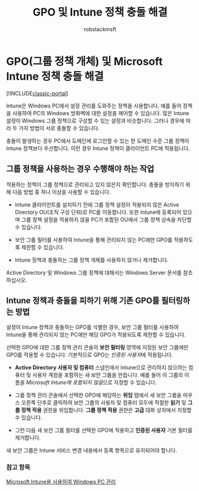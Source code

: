 ﻿---
title: "GPO 및 Intune 정책 충돌 해결"
description: "그룹 정책 및 Intune 구성 정책 간의 충돌을 해결하는 방법을 알아봅니다."
keywords: 
author: robstackmsft
ms.author: robstack
manager: angrobe
ms.date: 12/27/2016
ms.topic: article
ms.prod: 
ms.service: microsoft-intune
ms.technology: 
ms.assetid: e76af5b7-e933-442c-a9d3-3b42c5f5868b
ms.reviewer: owenyen
ms.suite: ems
ms.custom: intune-classic
ms.openlocfilehash: 42debb9e26a226da6b2485a2ab1be2855d309747
ms.sourcegitcommit: 34cfebfc1d8b81032f4d41869d74dda559e677e2
ms.translationtype: HT
ms.contentlocale: ko-KR
ms.lasthandoff: 07/01/2017
---
# <a name="resolve-group-policy-objects-gpo-and-microsoft-intune-policy-conflicts"></a>GPO(그룹 정책 개체) 및 Microsoft Intune 정책 충돌 해결

[!INCLUDE[classic-portal](../includes/classic-portal.md)]

Intune은 Windows PC에서 설정 관리를 도와주는 정책을 사용합니다. 예를 들어 정책을 사용하여 PC의 Windows 방화벽에 대한 설정을 제어할 수 있습니다. 많은 Intune 설정이 Windows 그룹 정책으로 구성할 수 있는 설정과 비슷합니다. 그러나 경우에 따라 두 가지 방법이 서로 충돌할 수 있습니다.

충돌이 발생하는 경우 PC에서 도메인에 로그인할 수 있는 한 도메인 수준 그룹 정책이 Intune 정책보다 우선합니다. 이런 경우 Intune 정책이 클라이언트 PC에 적용됩니다.

## <a name="what-to-do-if-you-are-using-group-policy"></a>그룹 정책을 사용하는 경우 수행해야 하는 작업
적용하는 정책이 그룹 정책으로 관리되고 있지 않은지 확인합니다. 충돌을 방지하기 위해 다음 방법 중 하나 이상을 사용할 수 있습니다.

-   Intune 클라이언트를 설치하기 전에 그룹 정책 설정이 적용되지 않은 Active Directory OU(조직 구성 단위)로 PC를 이동합니다. 또한 Intune에 등록되어 있으며 그룹 정책 설정을 적용하지 않을 PC가 포함된 OU에서 그룹 정책 상속을 차단할 수 있습니다.

-   보안 그룹 필터를 사용하여 Intune을 통해 관리되지 않는 PC에만 GPO를 적용하도록 제한할 수 있습니다.

-   Intune 정책과 충돌하는 그룹 정책 개체를 사용하지 않거나 제거합니다.

Active Directory 및 Windows 그룹 정책에 대해서는 Windows Server 문서를 참조하십시오.

## <a name="how-to-filter-existing-gpos-to-avoid-conflicts-with-intune-policy"></a>Intune 정책과 충돌을 피하기 위해 기존 GPO를 필터링하는 방법
설정이 Intune 정책과 충돌하는 GPO를 식별한 경우, 보안 그룹 필터를 사용하여 Intune을 통해 관리되지 않는 PC에만 해당 GPO가 적용되도록 제한할 수 있습니다.

<!--- ### Use WMI filters
WMI filters selectively apply GPOs to computers that satisfy the conditions of a query. To apply a WMI filter, deploy a WMI class instance to all PCs in the enterprise before you enroll any PCs in the Intune service.

#### To apply WMI filters to a GPO

1.  Create a management object file by copying and pasting the following into a text file, and then saving it to a convenient location as **WIT.mof**. The file contains the WMI class instance that you deploy to PCs that you want to enroll in the Intune service.

    ```
    //Beginning of MOF file.
    #pragma classflags("forceupdate")
    #pragma namespace ("\\\\.\\Root")
    instance of __Namespace
    {
       Name = "WindowsIntune";
    };

    #pragma namespace ("\\\\.\\Root\\WindowsIntune")
    [
       Description("This class defines Microsoft Intune common properties")
    ]
    class WindowsIntune_ManagedNode
    {
       [ read, Description("This defines whether Microsoft Intune Policy is enabled"): DisableOverride ToSubClass ]
       boolean WindowsIntunePolicyEnabled;
       [ read, key, Description("This property defines the version." "Example: 1.0"): ToSubClass ]
       string Version;
    };

    instance of WindowsIntune_ManagedNode
    {
       Version = "1.0";
       WindowsIntunePolicyEnabled = 1;
    };
    ```

2.  Use either a startup script or Group Policy to deploy the file. The following is the deployment command for the startup script. The WMI class instance must be deployed before you enroll client PCs in the Intune service.

    **C:/Windows/System32/Wbem/MOFCOMP &lt;path to MOF file&gt;\wit.mof**

3.  Run either of the following commands to create the WMI filters, depending on whether the GPO you want to filter applies to PCs that are managed by using Intune or to PCs that are not managed by using Intune.

    -   For GPOs that apply to PCs that are not managed by using Intune, use the following:

        ```
        Namespace:root\WindowsIntune
        Query:  SELECT WindowsIntunePolicyEnabled FROM WindowsIntune_ManagedNode WHERE WindowsIntunePolicyEnabled=0
        ```

    -   For GPOs that apply to PCs that are managed by Intune, use the following:

        ```
        Namespace:root\WindowsIntune
        Query:  SELECT WindowsIntunePolicyEnabled FROM WindowsIntune_ManagedNode WHERE WindowsIntunePolicyEnabled=1
        ```

4.  Edit the GPO in the Group Policy Management console to apply the WMI filter that you created in the previous step.

    -   For GPOs that should apply only to PCs that you want to manage by using Intune, apply the filter **WindowsIntunePolicyEnabled=1**.

    -   For GPOs that should apply only to PCs that you do not want to manage by using Intune, apply the filter **WindowsIntunePolicyEnabled=0**.

For more information about how to apply WMI filters in Group Policy, see the blog post [Security Filtering, WMI Filtering, and Item-level Targeting in Group Policy Preferences](http://go.microsoft.com/fwlink/?LinkId=177883). --->


선택한 GPO에 대한 그룹 정책 관리 콘솔의 **보안 필터링** 영역에 지정된 보안 그룹에만 GPO를 적용할 수 있습니다. 기본적으로 GPO는 *인증된 사용자*에 적용됩니다.

-   **Active Directory 사용자 및 컴퓨터** 스냅인에서 Intune으로 관리하지 않으려는 컴퓨터 및 사용자 계정을 포함하는 새 보안 그룹을 만듭니다. 예를 들어 이 그룹의 이름을 *Microsoft Intune에 포함되지 않음*으로 지정할 수 있습니다.

-   그룹 정책 관리 콘솔에서 선택한 GPO에 해당하는 **위임** 탭에서 새 보안 그룹을 마우스 오른쪽 단추로 클릭하여 보안 그룹의 사용자 및 컴퓨터 모두에 적절한 **읽기** 및 **그룹 정책 적용** 권한을 위임합니다. **그룹 정책 적용** 권한은 **고급** 대화 상자에서 지정할 수 있습니다.

-   그런 다음 새 보안 그룹 필터를 선택한 GPO에 적용하고 **인증된 사용자** 기본 필터를 제거합니다.

새 보안 그룹은 Intune 서비스 변경 내용에서 등록 항목으로 유지되어야 합니다.

### <a name="see-also"></a>참고 항목
[Microsoft Intune을 사용하여 Windows PC 관리](manage-windows-pcs-with-microsoft-intune.md)
